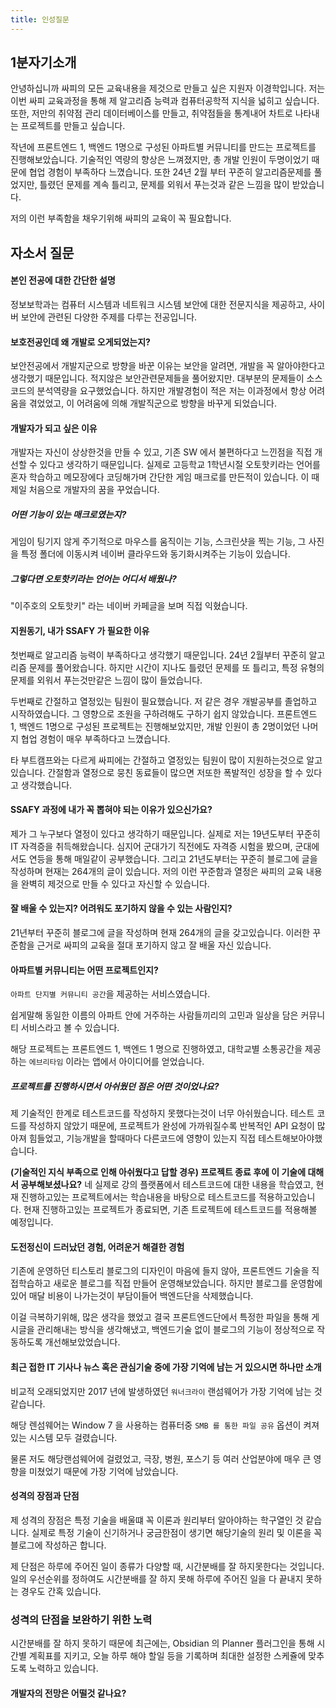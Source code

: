 ```yaml
---
title: 인성질문
---
```

## 1분자기소개
안녕하십니까 싸피의 모든 교육내용을 제것으로 만들고 싶은 지원자 이경학입니다. 저는 이번 싸피 교육과정을 통해 제 알고리즘 능력과 컴퓨터공학적 지식을 넓히고 싶습니다. 또한, 저만의 취약점 관리 데이터베이스를 만들고, 취약점들을 통계내어 차트로 나타내는 프로젝트를 만들고 싶습니다.

작년에 프론트엔드 1, 백엔드 1명으로 구성된 아파트별 커뮤니티를 만드는 프로젝트를 진행해보았습니다. 기술적인 역량의 향상은 느껴졌지만, 총 개발 인원이 두명이었기 때문에 협업 경험이 부족하다 느꼈습니다. 또한 24년 2월 부터 꾸준히 알고리즘문제를 풀었지만, 틀렸던 문제를 계속 틀리고, 문제를 외워서 푸는것과 같은 느낌을 많이 받았습니다.

저의 이런 부족함을 채우기위해 싸피의 교육이 꼭 필요합니다.

## 자소서 질문
#### 본인 전공에 대한 간단한 설명
정보보학과는 컴퓨터 시스템과 네트워크 시스템 보안에 대한 전문지식을 제공하고, 사이버 보안에 관련된 다양한 주제를 다루는 전공입니다.

#### 보호전공인데 왜 개발로 오게되었는지?
보안전공에서 개발지군으로 방향을 바꾼 이유는 보안을 알려면, 개발을 꼭 알아야한다고 생각했기 때문입니다. 적지않은 보안관련문제들을 풀어왔지만. 대부분의 문제들이 소스코드의 분석역량을 요구했었습니다. 하지만 개발경험이 적은 저는 이과정에서 항상 어려움을 겪었었고, 이 어려움에 의해 개발직군으로 방향을 바꾸게 되었습니다.

#### 개발자가 되고 싶은 이유
개발자는 자신이 상상한것을 만들 수 있고, 기존 SW 에서 불편하다고 느낀점을 직접 개선할 수 있다고 생각하기 때문입니다. 실제로 고등학교 1학년시절 오토핫키라는 언어를 혼자 학습하고 메모장에다 코딩해가며 간단한 게임 매크로를 만든적이 있습니다. 이 때 제일 처음으로 개발자의 꿈을 꾸었습니다.

##### 어떤 기능이 있는 매크로였는지?
게임이 팅기지 않게 주기적으로 마우스를 움직이는 기능, 스크린샷을 찍는 기능, 그 사진을 특정 폴더에 이동시켜 네이버 클라우드와 동기화시켜주는 기능이 있습니다.

##### 그렇다면 오토핫키라는 언어는 어디서 배웠나?
"이주호의 오토핫키" 라는 네이버 카페글을 보며 직접 익혔습니다.

#### 지원동기, 내가 SSAFY 가 필요한 이유
첫번째로 알고리즘 능력이 부족하다고 생각했기 때문입니다. 24년 2월부터 꾸준히 알고리즘 문제를 풀어왔습니다. 하지만 시간이 지나도 틀렸던 문제를 또 틀리고, 특정 유형의 문제를 외워서 푸는것만같은 느낌이 많이 들었습니다. 

두번째로 간절하고 열정있는 팀원이 필요했습니다. 저 같은 경우 개발공부를 졸업하고 시작하였습니다. 그 영향으로 조원을 구하려해도 구하기 쉽지 않았습니다. 프론트엔드 1, 백엔드 1명으로 구성된 프로젝트는 진행해보았지만, 개발 인원이 총 2명이었던 나머지 협업 경험이 매우 부족하다고 느꼈습니다.

타 부트캠프와는 다르게 싸피에는 간절하고 열정있는 팀원이 많이 지원하는것으로 알고있습니다. 간절함과 열정으로 뭉친 동료들이 많으면 저또한 폭발적인 성장을 할 수 있다고 생각했습니다.

#### SSAFY 과정에 내가 꼭 뽑혀야 되는 이유가 있으신가요?
제가 그 누구보다 열정이 있다고 생각하기 때문입니다. 실제로 저는 19년도부터 꾸준히 IT 자격증을 취득해왔습니다. 심지어 군대가기 직전에도 자격증 시험을 봤으며, 군대에서도 연등을 통해 매일같이 공부했습니다. 그리고 21년도부터는 꾸준히 블로그에 글을 작성하며 현재는 264개의 글이 있습니다. 저의 이런 꾸준함과 열정은 싸피의 교육 내용을 완벽히 제것으로 만들 수 있다고 자신할 수 있습니다.

#### 잘 배울 수 있는지? 어려워도 포기하지 않을 수 있는 사람인지?
21년부터 꾸준히 블로그에 글을 작성하며 현재 264개의 글을 갖고있습니다. 이러한 꾸준함을 근거로 싸피의 교육을 절대 포기하지 않고 잘 배울 자신 있습니다. 

#### 아파트별 커뮤니티는 어떤 프로젝트인지?
`아파트 단지별 커뮤니티 공간`을 제공하는 서비스였습니다.

쉽게말해 동일한 이름의 아파트 안에 거주하는 사람들끼리의 고민과 일상을 담은 커뮤니티 서비스라고 볼 수 있습니다.

해당 프로젝트는 프론트엔드 1, 백엔드 1 명으로 진행하였고, 대학교별 소통공간을 제공하는 `에브리타임` 이라는 앱에서 아이디어를 얻었습니다.

##### 프로젝트를 진행하시면서 아쉬웠던 점은 어떤 것이었나요?
제 기술적인 한계로 테스트코드를 작성하지 못했다는것이 너무 아쉬웠습니다. 테스트 코드를 작성하지 않았기 때문에, 프로젝트가 완성에 가까워질수록 반복적인 API 요청이 많아져 힘들었고, 기능개발을 할때마다 다른코드에 영향이 있는지 직접 테스트해보아야했습니다. 

**(기술적인 지식 부족으로 인해 아쉬웠다고 답할 경우) 프로젝트 종료 후에 이 기술에 대해서 공부해보셨나요?**
네 실제로 강의 플랫폼에서 테스트코드에 대한 내용을 학습였고, 현재 진행하고있는 프로젝트에서는 학습내용을 바탕으로 테스트코드를 적용하고있습니다. 현재 진행하고있는 프로젝트가 종료되면, 기존 트로젝트에 테스트코드를 적용해볼 예정입니다.

#### 도전정신이 드러났던 경험, 어려운거 해결한 경험
기존에 운영하던 티스토리 블로그의 디자인이 마음에 들지 않아, 프론트엔드 기술을 직접학습하고 새로운 블로그를 직접 만들어 운영해보았습니다. 하지만 블로그를 운영함에 있어 매달 비용이 나가는것이 부담이들어 백엔드단을 삭제했습니다.

이걸 극복하기위해, 많은 생각을 했었고 결국 프론트엔드단에서 특정한 파일을 통해 게시글을 관리해내는 방식을 생각해냈고, 백엔드기술 없이 블로그의 기능이 정상적으로 작동하도록 개선해보았었습니다.

#### 최근 접한 IT 기사나 뉴스 혹은 관심기술 중에 가장 기억에 남는 거 있으시면 하나만 소개
비교적 오래되었지만 2017 년에 발생하였던 `워너크라이` 랜섬웨어가 가장 기억에 남는 것 같습니다.

해당 렌섬웨어는 Window 7 을 사용하는 컴퓨터중 `SMB 를 통한 파일 공유` 옵션이 켜져있는 시스템 모두 걸렸습니다.

물론 저도 해당랜섬웨어에 걸렸었고, 극장, 병원, 포스기 등 여러 산업분야에 매우 큰 영향을 미쳤었기 때문에 가장 기억에 남았습니다.

#### 성격의 장점과 단점
제 성격의 장점은 특정 기술을 배울떄 꼭 이론과 원리부터 알아야하는 학구열인 것 같습니다. 실제로 특정 기술이 신기하거나 궁금한점이 생기면 해당기술의 원리 및 이론을 꼭 블로그에 작성하곤 합니다.

제 단점은 하루에 주어진 일이 종류가 다양할 때, 시간분배를 잘 하지못한다는 것입니다. 일의 우선순위를 정하여도 시간분배를 잘 하지 못해 하루에 주어진 일을 다 끝내지 못하는 경우도 간혹 있습니다.

### 성격의 단점을 보완하기 위한 노력
시간분배를 잘 하지 못하기 때문에 최근에는, Obsidian 의 Planner 플러그인을 통해 시간별 계획표를 지키고, 오늘 하루 해야 할일 등을 기록하며 최대한 설정한 스케쥴에 맞추도록 노력하고 있습니다.

#### 개발자의 전망은 어떨것 같나요?
